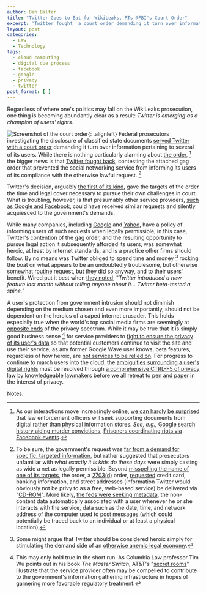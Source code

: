 ```yaml
---
author: Ben Balter
title: "Twitter Goes to Bat for WikiLeaks, RTs @FBI's Court Order"
excerpt: 'Twitter fought  a court order demanding it turn over information pertaining to several of its users, contesting the attached gag order that prevented the social networking service from informing its users of its compliance with the otherwise lawful request.'
layout: post
categories:
  - Law
  - Technology
tags:
  - cloud computing
  - digital due process
  - facebook
  - google
  - privacy
  - twitter
post_format: [ ]
---
```

Regardless of where one's politics may fall on the WikiLeaks prosecution, one thing is becoming abundantly clear as a result: *Twitter is emerging as a champion of users' rights.*

![Screenshot of the court order][1]{: .alignleft} Federal prosecutors investigating the disclosure of classified state documents [served Twitter with a court order][2] demanding it turn over information pertaining to several of its users. While there is nothing particularly alarming about [the order][3], [^1] the bigger news is that [Twitter fought back][5], contesting the attached gag order that prevented the social networking service from informing its users of its compliance with the otherwise lawful request. [^2]

Twitter's decision, arguably [the first of its kind][7], gave the targets of the order the time and legal cover necessary to pursue their own challenges in court.  What is troubling, however, is that presumably other service providers, [such as Google and Facebook][8], could have received similar requests and silently acquiesced to the government's demands.

While many companies, including [Google][9] and [Yahoo][10], have a policy of informing users of such requests when legally permissible, in this case, Twitter's contention of the gag order, and the resulting opportunity to pursue legal action it subsequently afforded its users, was somewhat heroic, at least by internet standards, and is a practice other firms should follow.  By no means was Twitter obliged to spend time and money [^3] rocking the boat on what appears to be an undoubtedly troublesome, but otherwise [somewhat routine][12] request, but they did so anyway, and to their users' benefit. Wired put it best when [they noted][13], "*Twitter introduced a new feature last month without telling anyone about it… Twitter beta-tested a spine.*"

A user's protection from government intrusion should not diminish depending on the medium chosen and even more importantly, should not be dependent on the heroics of a caped internet crusader. This holds especially true when the world's top social media firms are seemingly at [opposite ends][14] of the privacy spectrum. While it may be true that it is simply good business sense [^4] for service providers to [fight to ensure the privacy of its user's data][16] so that potential customers continue to visit the site and use their service, as any former Google Wave user knows, beta features, regardless of how heroic, are [not services to be relied on][17]. For progress to continue to march users into the cloud, the [ambiguities surrounding a user's digital rights][18] must be resolved through [a comprehensive CTRL-F5 of privacy law][19] by [knowledgeable lawmakers][20] before we all [retreat to pen and paper][21] in the interest of privacy.

Notes:

[^1]: As our interactions move increasingly online, [we can hardly be surprised][22] that law enforcement officers will seek supporting documents from digital rather than physical information stores. *See, e.g.,* [Google search history aiding murder convictions][23], [Prisoners coordinating riots via Facebook events][24].
[^2]: To be sure, the government's request was [far from a demand for specific, targeted information][26], but rather suggested that prosecutors unfamiliar with *what exactly it is kids do these days* were simply casting as wide a net as legally permissible. Beyond [misspelling the name of one of its targets][27], the order, a [2703(d)][28] order, [requested][29] credit card, banking information, and street addresses (information Twitter would obviously not be privy to as a free, web-based service) be delivered via "[CD-ROM][3]". More likely, [the feds were seeking metadata][30], the non-content data automatically associated with a user whenever he or she interacts with the service, data such as the date, time, and network address of the computer used to post messages (which could potentially be traced back to an individual or at least a physical location).
[^3]: Some might argue that Twitter should be considered heroic simply for stimulating the demand side of an [otherwise anemic legal economy][32].
[^4]: This may only hold true in the short run. As Columbia Law professor Tim Wu points out in his book *The Master Switch*, AT&T's "[secret rooms][34]" illustrate that the service provider often may be compelled to contribute to the government's information gathering infrastructure in hopes of garnering more favorable regulatory treatment.

[1]: http://ben.balter.com/wp-content/uploads/2011/01/order-300x131.jpg "Court Order"
[2]: http://www.nytimes.com/2011/01/09/world/09wiki.html?partner=rss&emc=rss
[3]: http://www.salon.com/news/opinion/glenn_greenwald/2011/01/07/twitter/subpoena.pdf
[5]: http://techcrunch.com/2011/01/07/twitter-informs-users-of-doj-wikileaks-court-order-didnt-have-to/
[7]: http://www.mediaaccess.org/2011/01/twitter-does-good-no-kidding/
[8]: http://www.guardian.co.uk/media/2011/jan/08/wikileaks-calls-google-facebook-us-subpoenas
[9]: http://www.google.com/intl/en/privacy/privacy-policy.html
[10]: http://info.yahoo.com/privacy/us/yahoo/details.html
[12]: http://www.nytimes.com/2011/01/10/business/media/10link.html?ref=wikileaks
[13]: http://www.wired.com/threatlevel/2011/01/twitter/
[14]: https://www.eff.org/deeplinks/2010/04/facebook-further-reduces-control-over-personal-information
[16]: http://www.wired.com/threatlevel/2010/04/emailprivacy-2/
[17]: http://news.cnet.com/8301-13860_3-20012698-56.html
[18]: http://docs.google.com/viewer?a=v&q=cache:IYzfdrim0owJ:www.fletc.gov/training/programs/legal-division/downloads-articles-and-faqs/downloads/other/obtaining_electronic.pdf/download+&hl=en&gl=us&pid=bl&srcid=ADGEESgpYeTPUFAijEyb4BnY4_wzFLwSJmRNv8yL2ZD8EkhQTjt7oXv9kELuYHG7A202xJ9_MGwvgVDwjviAEh0zW76gZQAbieBYwR6cnNUyD83txcScrGTU0qDUME590QPAMej6hmSy&sig=AHIEtbTf4jZconLMbkMO_hVK8xQ92bqZNQ
[19]: http://www.nytimes.com/2011/01/10/technology/10privacy.html?_r=1&hp
[20]: http://ben.balter.com/2011/01/04/the-files-in-the-computer/
[21]: http://techcrunch.com/2011/01/10/why-im-having-second-thoughts-about-the-wisdom-of-the-cloud/
[22]: http://ben.balter.com/2010/10/10/does-every-cloud-have-a-silver-lining/
[23]: http://blogs.forbes.com/kashmirhill/2011/01/04/google-m-for-murder-internet-search-history-of-killing-methods-helped-convict-husband-of-homicide/
[24]: http://www.nytimes.com/2011/01/03/us/03prisoners.html
[26]: http://news.cnet.com/8301-31921_3-20027893-281.html
[27]: http://www.salon.com/news/opinion/glenn_greenwald/2011/01/07/twitter/index.html
[28]: http://www.law.cornell.edu/uscode/18/usc_sec_18_00002703----000-.html
[29]: http://mashable.com/2011/01/08/twitter-subpoenaed-by-u-s-government-for-wikileaks-accounts/
[30]: http://paranoia.dubfire.net/2011/01/thoughts-on-doj-wikileakstwitter-court.html
[32]: http://www.nytimes.com/2011/01/09/business/09law.html
[34]: https://www.eff.org/nsa/hepting
